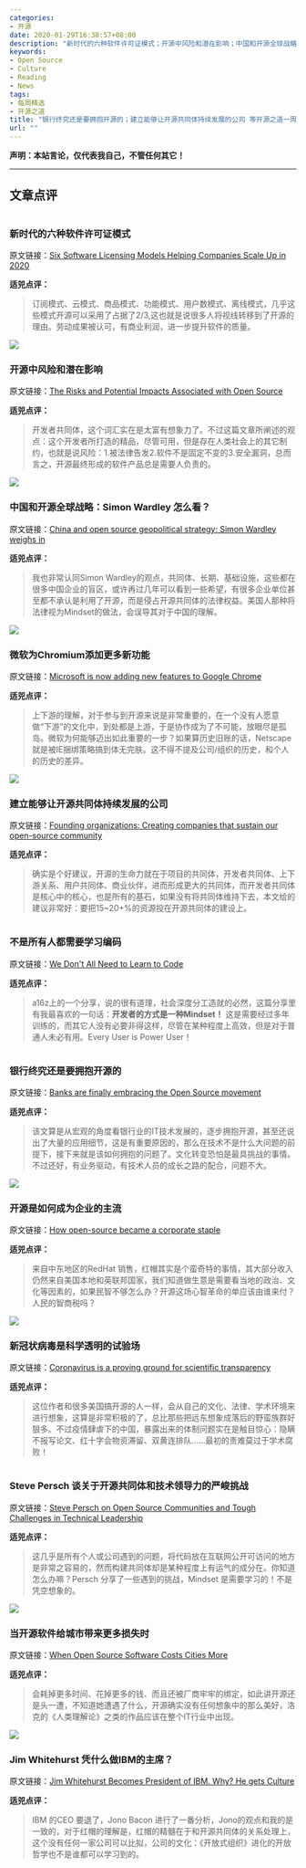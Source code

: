 ```yaml
---
categories:
- 开源
date: 2020-01-29T16:38:57+08:00
description: "新时代的六种软件许可证模式；开源中风险和潜在影响；中国和开源全球战略：Simon Wardley 怎么看？微软为Chromium添加更多新功能；建立能够让开源共同体持续发展的公司；不是所有人都需要学习编码；银行终究还是要拥抱开源的；开源是如何成为企业的主流；新冠状病毒是科学透明的试验场；Steve Persch 谈关于开源共同体和技术领导力的严峻挑战；当开源软件给城市带来更多损失时；Jim Whitehurst 凭什么做IBM的主席？"
keywords:
- Open Source
- Culture
- Reading
- News
tags:
- 每周精选
- 开源之道
title: "银行终究还是要拥抱开源的；建立能够让开源共同体持续发展的公司 等开源之道一周精选(2019 02 02)"
url: ""
---
```

**声明：本站言论，仅代表我自己，不管任何其它！**

---

## 文章点评

![]()

### 新时代的六种软件许可证模式

原文链接：[Six Software Licensing Models Helping Companies Scale Up in 2020](https://sentinel.gemalto.com/blog/six-software-licensing-models-helping-companies-scale-up/)

**适兕点评：**

>订阅模式、云模式、商品模式、功能模式、用户数模式、离线模式，几乎这些模式开源可以采用了占据了2/3,这也就是说很多人将视线转移到了开源的理由。劳动成果被认可，有商业利润，进一步提升软件的质量。

![](https://3ovyg21t17l11k49tk1oma21-wpengine.netdna-ssl.com/wp-content/uploads/2020/01/Risks-Impacts-Open-Source.jpg)

### 开源中风险和潜在影响

原文链接：[The Risks and Potential Impacts Associated with Open Source](https://devops.com/the-risks-and-potential-impacts-associated-with-open-source/)

**适兕点评：**

>开发者共同体，这个词汇实在是太富有想象力了。不过这篇文章所阐述的观点：这个开发者所打造的精品，尽管可用，但是存在人类社会上的其它制约，也就是说风险：1.被法律告发2.软件不是固定不变的3.安全漏洞，总而言之，开源最终形成的软件产品总是需要人负责的。

![](https://tr3.cbsistatic.com/hub/i/r/2018/03/29/a3198e6f-f304-43d5-bd9b-13c9fd2147e2/resize/770x/377f61a6c29bc67d8544a99fc38b6462/chinadata.jpg)

### 中国和开源全球战略：Simon Wardley 怎么看？

原文链接：[China and open source geopolitical strategy: Simon Wardley weighs in](https://www.techrepublic.com/article/china-and-open-source-geopolitical-strategy-simon-wardley-weighs-in/)

**适兕点评：**

>我也非常认同Simon Wardley的观点，共同体、长期、基础设施，这些都在很多中国企业的盲区，或许再过几年可以看到一些希望，有很多企业单位甚至都不承认是利用了开源，而是侵占开源共同体的法律权益。美国人那种将法律视为Mindset的做法，会误导其对于中国的理解。

![](https://cdn.arstechnica.net/wp-content/uploads/2018/12/chromium-dumping-edge-800x450.jpg)

### 微软为Chromium添加更多新功能

原文链接：[Microsoft is now adding new features to Google Chrome](https://www.cnet.com/news/microsoft-google-chrome-collaboration-shows-open-source-ethos-at-work/)

**适兕点评：**

>上下游的理解，对于参与到开源来说是非常重要的，在一个没有人愿意做“下游”的文化中，到处都是上游，于是协作成为了不可能，放眼尽是孤岛。微软为何能够迈出如此重要的一步？如果算历史旧账的话，Netscape就是被IE捆绑策略搞到体无完肤。这不得不提及公司/组织的历史，和个人的历史的差异。

![](https://sdtimes.com/wp-content/uploads/2020/01/team-4529717_640.jpg)

### 建立能够让开源共同体持续发展的公司

原文链接：[Founding organizations: Creating companies that sustain our open-source community](https://sdtimes.com/webdev/founding-organizations-creating-companies-that-sustain-our-open-source-community/)

**适兕点评：**

>确实是个好建议，开源的生命力就在于项目的共同体，开发者共同体、上下游关系、用户共同体、商业伙伴，进而形成更大的共同体，而开发者共同体是核心中的核心，也是所有的基石，如果没有将共同体维持下去，本文给的建议非常好：要把15~20+%的资源投在开源共同体的建设上。

![]()

### 不是所有人都需要学习编码

原文链接：[We Don't All Need to Learn to Code](https://www.youtube.com/watch?v=GAnanqIb9CE&mkt_tok=eyJpIjoiT1RReE0yRTFNamxqWXpWaSIsInQiOiJ3T1pRSmNFeWVQXC9jRWgzWjFobU8xMDA4a0JQeVwvVFwvREtIQUNYNWhrQ3dBazlZUzlNaG9RVVpQY1JNRzVxK3pjNFwvZzFWazg0YTJcL0lIYnFEQmluTkhTOU82T2hBK0wzcFwvYkpxYm9qcExzWk5MeGNYV01DeXAwTkJPWlVpU0JNMCJ9)

**适兕点评：**

>a16z上的一个分享，说的很有道理，社会深度分工造就的必然，这篇分享里有我最喜欢的一句话：**开发者的方式是一种Mindset！** 这是需要经过多年训练的，而其它人没有必要非得这样，尽管在某种程度上高效，但是对于普通人未必有用。Every User is Power User！

![]()

### 银行终究还是要拥抱开源的

原文链接：[Banks are finally embracing the Open Source movement](https://www.finextra.com/blogposting/18378/banks-are-finally-embracing-the-open-source-movement)

**适兕点评：**

>该文算是从宏观的角度看银行业的IT技术发展的，逐步拥抱开源，甚至还说出了大量的应用细节，这是有重要原因的，那么在技术不是什么大问题的前提下，接下来就是该如何拥抱的问题了。文化转变恐怕是最具挑战的事情。不过还好，有业务驱动，有技术人员的成长之路的配合，问题不大。

![](https://gadget.co.za/wp-content/uploads/2020/01/PIXNIO-206565-5472x3648.jpg)

### 开源是如何成为企业的主流

原文链接：[How open-source became a corporate staple](https://gadget.co.za/how-open-source-became-a-corporate-staple/)

**适兕点评：**

>来自中东地区的RedHat 销售，红帽其实是个蛮奇特的事情，其大部分收入仍然来自美国本地和英联邦国家，我们知道做生意是需要看当地的政治、文化等因素的，如果民智不够怎么办？开源这场心智革命的单应该由谁来付？人民的智商税吗？

![](https://cms.qz.com/wp-content/uploads/2020/01/RTS307ER-e1580513087223.jpg?quality=75&strip=all&w=3200&h=1800)

### 新冠状病毒是科学透明的试验场

原文链接：[Coronavirus is a proving ground for scientific transparency](https://qz.com/1795103/coronavirus-is-a-proving-ground-for-scientific-transparency/)

**适兕点评：**

>这位作者和很多美国搞开源的人一样，会从自己的文化、法律、学术环境来进行想象，这算是非常积极的了，总比那些把远东想象成落后的野蛮族群好狠多。不过疫情肆虐下的中国，暴露出来的体制问题实在是触目惊心：隐瞒不报写论文、红十字会物资滞留、双黄连排队......最初的责难莫过于学术腐败！

![]()

### Steve Persch 谈关于开源共同体和技术领导力的严峻挑战

原文链接：[Steve Persch on Open Source Communities and Tough Challenges in Technical Leadership](https://www.infoq.com/podcasts/open-source-communities/)

**适兕点评：**

>这几乎是所有个人或公司遇到的问题，将代码放在互联网公开可访问的地方是非常之容易的，然而构建共同体却是某种程度上有运气的成分在。你知道怎么办嘛？Persch 分享了一些遇到的挑战，Mindset 是需要学习的！不是凭空想象的。

![](https://thumbor.forbes.com/thumbor/960x0/https%3A%2F%2Fspecials-images.forbesimg.com%2Fdam%2Fimageserve%2F1202173960%2F960x0.jpg%3Ffit%3Dscale)

### 当开源软件给城市带来更多损失时

原文链接：[When Open Source Software Costs Cities More](https://www.forbes.com/sites/reginaclewlow/2020/01/30/when-open-source-software-costs-cities-more/#4d2d67389de2)

**适兕点评：**

>会耗掉更多时间、花掉更多的钱、而且还被厂商牢牢的绑定，如此讲开源还是头一遭，不知道她遭遇了什么，开源确实没有任何想象中的那么美好，洛克的《人类理解论》之类的作品应该在整个IT行业中出现。

![](https://specials-images.forbesimg.com/imageserve/924803112/960x0.jpg?fit=scale)

### Jim Whitehurst 凭什么做IBM的主席？

原文链接：[Jim Whitehurst Becomes President of IBM. Why? He gets Culture](https://www.forbes.com/sites/jonobacon/2020/01/31/jim-whitehurst-becomes-president-of-ibm-why-he-gets-culture/#53b6fe2a6394)

**适兕点评：**

>IBM 的CEO 要退了，Jono Bacon 进行了一番分析，Jono的观点和我的是一致的，对于红帽的理解是，红帽的精髓在于和开源共同体的关系处理上，这个没有任何一家公司可以比拟，公司的文化：《开放式组织》进化的开放哲学也不是谁都可以学习到的。